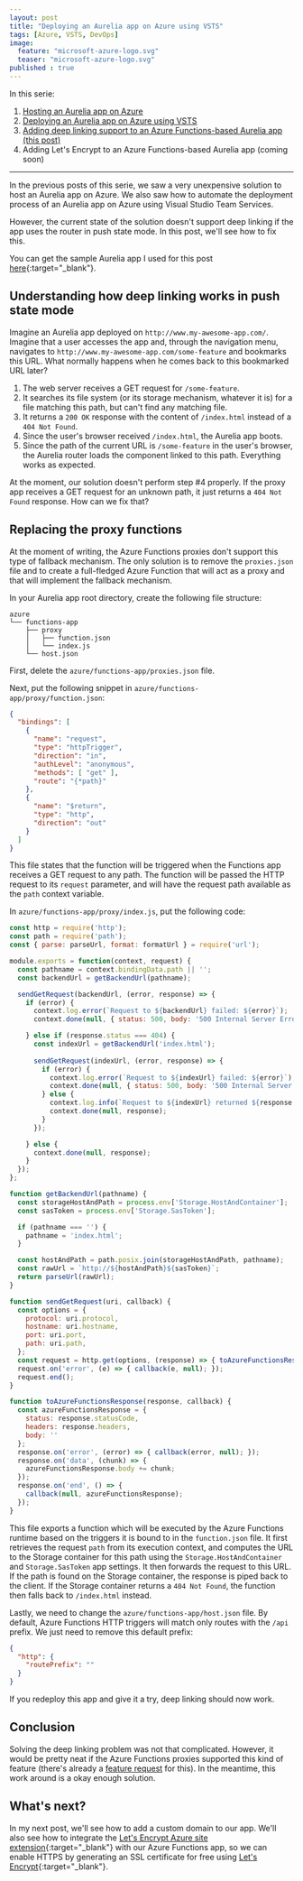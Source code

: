 ```yaml
---
layout: post
title: "Deploying an Aurelia app on Azure using VSTS"
tags: [Azure, VSTS, DevOps]
image:
  feature: "microsoft-azure-logo.svg"
  teaser: "microsoft-azure-logo.svg"
published : true
---
```


In this serie:

1. [Hosting an Aurelia app on Azure](/blog/2017/08/22/Hosting-an-Aurelia-app-on-Azure/)
2. [Deploying an Aurelia app on Azure using VSTS](/blog/2017/11/29/Deploying-an-Aurelia-app-on-Azure-using-VSTS/)
3. [Adding deep linking support to an Azure Functions-based Aurelia app (this post)](/blog/2017/12/07/Adding-deep-linking-support-to-Azure-Functions-based-Aurelia-app/)
4. Adding Let's Encrypt to an Azure Functions-based Aurelia app (coming soon)

<hr>

In the previous posts of this serie, we saw a very unexpensive solution to host an Aurelia app on Azure.
We also saw how to automate the deployment process of an Aurelia app on Azure using Visual Studio Team Services.

However, the current state of the solution doesn't support deep linking if the app uses the router in push state mode.
In this post, we'll see how to fix this.

You can get the sample Aurelia app I used for this post 
[here](https://github.com/manuel-guilbault/blog-post-aurelia-azure/releases/tag/2017-12-08-Adding-deep-linking-support-to-Azure-Functions-based-Aurelia-app){:target="_blank"}.

## Understanding how deep linking works in push state mode

Imagine an Aurelia app deployed on `http://www.my-awesome-app.com/`. Imagine that a user accesses the app and,
through the navigation menu, navigates to `http://www.my-awesome-app.com/some-feature` and bookmarks this URL.
What normally happens when he comes back to this bookmarked URL later?

1. The web server receives a GET request for `/some-feature`.
2. It searches its file system (or its storage mechanism, whatever it is) for a file matching this path,
   but can't find any matching file.
4. It returns a `200 OK` response with the content of `/index.html` instead of a `404 Not Found`.
5. Since the user's browser received `/index.html`, the Aurelia app boots.
6. Since the path of the current URL is `/some-feature` in the user's browser, the Aurelia router 
   loads the component linked to this path. Everything works as expected.

At the moment, our solution doesn't perform step #4 properly. If the proxy app receives a GET request
for an unknown path, it just returns a `404 Not Found` response. How can we fix that?

## Replacing the proxy functions

At the moment of writing, the Azure Functions proxies don't support this type of fallback mechanism.
The only solution is to remove the `proxies.json` file and to create a full-fledged Azure Function
that will act as a proxy and that will implement the fallback mechanism.

In your Aurelia app root directory, create the following file structure:

```
azure
└── functions-app
    ├── proxy
    │   ├── function.json
    │   └── index.js
    └── host.json
```

First, delete the `azure/functions-app/proxies.json` file.

Next, put the following snippet in `azure/functions-app/proxy/function.json`:

```json
{
  "bindings": [
    {
      "name": "request",
      "type": "httpTrigger",
      "direction": "in",
      "authLevel": "anonymous",
      "methods": [ "get" ],
      "route": "{*path}"
    },
    {
      "name": "$return",
      "type": "http",
      "direction": "out"
    }
  ]
}
```

This file states that the function will be triggered when the Functions app receives a GET request to
any path. The function will be passed the HTTP request to its `request` parameter, and will have the
request path available as the `path` context variable.

In `azure/functions-app/proxy/index.js`, put the following code:

```js
const http = require('http');
const path = require('path');
const { parse: parseUrl, format: formatUrl } = require('url');

module.exports = function(context, request) {
  const pathname = context.bindingData.path || '';
  const backendUrl = getBackendUrl(pathname);

  sendGetRequest(backendUrl, (error, response) => {
    if (error) {
      context.log.error(`Request to ${backendUrl} failed: ${error}`);
      context.done(null, { status: 500, body: '500 Internal Server Error' });

    } else if (response.status === 404) {
      const indexUrl = getBackendUrl('index.html');
  
      sendGetRequest(indexUrl, (error, response) => {
        if (error) {
          context.log.error(`Request to ${indexUrl} failed: ${error}`);
          context.done(null, { status: 500, body: '500 Internal Server Error' });
        } else {
          context.log.info(`Request to ${indexUrl} returned ${response.statusCode}`);
          context.done(null, response);
        }
      });

    } else {
      context.done(null, response);
    }
  });
};

function getBackendUrl(pathname) {
  const storageHostAndPath = process.env['Storage.HostAndContainer'];
  const sasToken = process.env['Storage.SasToken'];

  if (pathname === '') {
    pathname = 'index.html';
  }

  const hostAndPath = path.posix.join(storageHostAndPath, pathname);
  const rawUrl = `http://${hostAndPath}${sasToken}`;
  return parseUrl(rawUrl);
}

function sendGetRequest(uri, callback) {
  const options = {
    protocol: uri.protocol,
    hostname: uri.hostname,
    port: uri.port,
    path: uri.path,
  };
  const request = http.get(options, (response) => { toAzureFunctionsResponse(response, callback); });
  request.on('error', (e) => { callback(e, null); });
  request.end();
}

function toAzureFunctionsResponse(response, callback) {
  const azureFunctionsResponse = {
    status: response.statusCode,
    headers: response.headers,
    body: ''
  };
  response.on('error', (error) => { callback(error, null); });
  response.on('data', (chunk) => {
    azureFunctionsResponse.body += chunk;
  });
  response.on('end', () => {
    callback(null, azureFunctionsResponse);
  });
}
```

This file exports a function which will be executed by the Azure Functions runtime based on the triggers
it is bound to in the `function.json` file. It first retrieves the request `path` from its execution context,
and computes the URL to the Storage container for this path using the `Storage.HostAndContainer` and
`Storage.SasToken` app settings. It then forwards the request to this URL. If the path is found on the
Storage container, the response is piped back to the client. If the Storage container returns a `404 Not Found`,
the function then falls back to `/index.html` instead.

Lastly, we need to change the `azure/functions-app/host.json` file. By default, Azure Functions HTTP triggers
will match only routes with the `/api` prefix. We just need to remove this default prefix:

```json
{
  "http": {
    "routePrefix": ""
  }
}
```

If you redeploy this app and give it a try, deep linking should now work.

## Conclusion

Solving the deep linking problem was not that complicated. However, it would be pretty neat if 
the Azure Functions proxies supported this kind of feature (there's already a 
[feature request](https://github.com/Azure/Azure-Functions/issues/606) for this).
In the meantime, this work around is a okay enough solution.

## What's next?

In my next post, we'll see how to add a custom domain to our app. We'll also see how to integrate the
[Let's Encrypt Azure site extension](https://github.com/sjkp/letsencrypt-siteextension){:target="_blank"} with our
Azure Functions app, so we can enable HTTPS by generating an SSL certificate for free using
[Let's Encrypt](https://letsencrypt.org/){:target="_blank"}.
